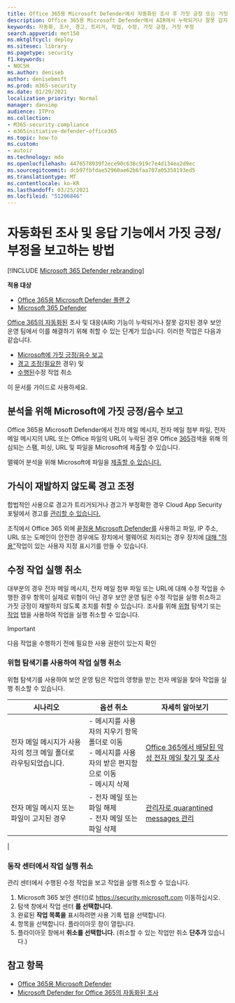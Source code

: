 ```yaml
---
title: Office 365용 Microsoft Defender에서 자동화된 조사 후 가짓 긍정 또는 거짓 부정을 보고하는 방법
description: Office 365용 Microsoft Defender에서 AIR에서 누락되거나 잘못 감지된 것입니까? 분석을 위해 Microsoft에 가짓 긍정 또는 거짓 부정을 제출하는 방법을 배워야 합니다.
keywords: 자동화, 조사, 경고, 트리거, 작업, 수정, 가짓 긍정, 거짓 부정
search.appverid: met150
ms.mktglfcycl: deploy
ms.sitesec: library
ms.pagetype: security
f1.keywords:
- NOCSH
ms.author: deniseb
author: denisebmsft
ms.prod: m365-security
ms.date: 01/29/2021
localization_priority: Normal
manager: dansimp
audience: ITPro
ms.collection:
- M365-security-compliance
- m365initiative-defender-office365
ms.topic: how-to
ms.custom:
- autoir
ms.technology: mdo
ms.openlocfilehash: 4476578939f2ece90c638c919c7e4d134ea2d9ec
ms.sourcegitcommit: dcb97fbfdae52960ae62b6faa707a05358193ed5
ms.translationtype: MT
ms.contentlocale: ko-KR
ms.lasthandoff: 03/25/2021
ms.locfileid: "51206846"
---
```

# <a name="how-to-report-false-positivesnegatives-in-automated-investigation-and-response-capabilities"></a>자동화된 조사 및 응답 기능에서 가짓 긍정/부정을 보고하는 방법

[!INCLUDE [Microsoft 365 Defender rebranding](../includes/microsoft-defender-for-office.md)]

**적용 대상**
- [Office 365용 Microsoft Defender 플랜 2](defender-for-office-365.md)
- [Microsoft 365 Defender](../defender/microsoft-365-defender.md)

[Office 365의 자동화된](automated-investigation-response-office.md) 조사 및 대응(AIR) 기능이 누락되거나 잘못 감지된 경우 보안 운영 팀에서 이를 해결하기 위해 취할 수 있는 단계가 있습니다. 이러한 작업은 다음과 같습니다.

- [Microsoft에 가짓 긍정/음수 보고](#report-a-false-positivenegative-to-microsoft-for-analysis)
- [경고 조정(필요한](#adjust-an-alert-to-prevent-false-positives-from-recurring) 경우) 및
- [수행된](#undo-a-remediation-action)수정 작업 취소

이 문서를 가이드로 사용하세요.

## <a name="report-a-false-positivenegative-to-microsoft-for-analysis"></a>분석을 위해 Microsoft에 가짓 긍정/음수 보고

Office 365용 Microsoft Defender에서 전자 메일 메시지, 전자 메일 첨부 파일, 전자 메일 메시지의 URL 또는 Office 파일의 URL이 누락된 경우 Office [365](admin-submission.md)검색을 위해 의심되는 스팸, 피싱, URL 및 파일을 Microsoft에 제출할 수 있습니다.

맬웨어 분석을 위해 Microsoft에 파일을 [제출할 수 있습니다.](https://www.microsoft.com/wdsi/filesubmission)

## <a name="adjust-an-alert-to-prevent-false-positives-from-recurring"></a>가식이 재발하지 않도록 경고 조정

합법적인 사용으로 경고가 트리거되거나 경고가 부정확한 경우 Cloud App Security 포털에서 경고를 [관리할 수 있습니다.](/cloud-app-security/managing-alerts)

조직에서 Office 365 외에 [끝점용 Microsoft Defender를](/windows/security/threat-protection) 사용하고 파일, IP 주소, URL 또는 도메인이 안전한 경우에도 장치에서 맬웨어로 처리되는 경우 장치에 [대해 "허용"](/windows/security/threat-protection/microsoft-defender-atp/manage-indicators)작업이 있는 사용자 지정 표시기를 만들 수 있습니다.

## <a name="undo-a-remediation-action"></a>수정 작업 실행 취소

대부분의 경우 전자 메일 메시지, 전자 메일 첨부 파일 또는 URL에 대해 수정 작업을 수행한 경우 항목이 실제로 위협이 아닌 경우 보안 운영 팀은 수정 작업을 실행 취소하고 가짓 긍정이 재발하지 않도록 조치를 취할 수 있습니다. 조사를 위해 [위협](#undo-an-action-using-threat-explorer) 탐색기 또는 [작업](#undo-an-action-in-the-action-center) 탭을 사용하여 작업을 실행 취소할 수 있습니다.

> [!IMPORTANT]
> 다음 작업을 수행하기 전에 필요한 사용 권한이 있는지 확인

### <a name="undo-an-action-using-threat-explorer"></a>위협 탐색기를 사용하여 작업 실행 취소

위협 탐색기를 사용하여 보안 운영 팀은 작업의 영향을 받는 전자 메일을 찾아 작업을 실행 취소할 수 있습니다.

|시나리오|옵션 취소|자세히 알아보기|
|---|---|---|
|전자 메일 메시지가 사용자의 정크 메일 폴더로 라우팅되었습니다.|- 메시지를 사용자의 지우기 항목 폴더로 이동<br/>- 메시지를 사용자의 받은 편지함으로 이동<br/>- 메시지 삭제|[Office 365에서 배달된 악성 전자 메일 찾기 및 조사](investigate-malicious-email-that-was-delivered.md)|
|전자 메일 메시지 또는 파일이 고지된 경우|- 전자 메일 또는 파일 해제<br/>- 전자 메일 또는 파일 삭제|[관리자로 quarantined messages 관리](manage-quarantined-messages-and-files.md)|
|

### <a name="undo-an-action-in-the-action-center"></a>동작 센터에서 작업 실행 취소

관리 센터에서 수행된 수정 작업을 보고 작업을 실행 취소할 수 있습니다.

1. Microsoft 365 보안 센터()로 <https://security.microsoft.com> 이동하십시오.
2. 탐색 창에서 작업 센터 **를 선택합니다.**
3. 완료된 **작업 목록을** 표시하려면 사용 기록 탭을 선택합니다.
4. 항목을 선택합니다. 플라이아웃 창이 열립니다.
5. 플라이아웃 창에서 **취소를 선택합니다.** (취소할 수 있는 작업만 취소 **단추가** 있습니다.)

## <a name="see-also"></a>참고 항목

- [Office 365용 Microsoft Defender](defender-for-office-365.md)
- [Microsoft Defender for Office 365의 자동화된 조사](office-365-air.md)
